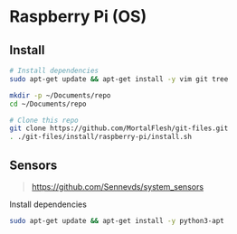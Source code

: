 Raspberry Pi (OS)
=================

## Install
```sh
# Install dependencies
sudo apt-get update && apt-get install -y vim git tree

mkdir -p ~/Documents/repo
cd ~/Documents/repo

# Clone this repo
git clone https://github.com/MortalFlesh/git-files.git
. ./git-files/install/raspberry-pi/install.sh
```

## Sensors
> https://github.com/Sennevds/system_sensors

Install dependencies
```sh
sudo apt-get update && apt-get install -y python3-apt
```
